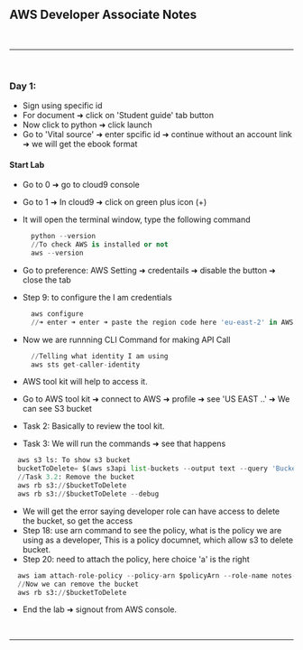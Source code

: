 ## AWS Developer Associate Notes


<br/>
<hr/>
<br/>

### Day 1:
-  Sign using specific id
-  For document ➜ click on 'Student guide' tab button
-  Now click to python ➜ click launch
-  Go to 'Vital source' ➜ enter spcific id ➜ continue without an account link ➜ we will get the ebook format

#### Start Lab
-  Go to 0 ➜ go to cloud9 console
-  Go to 1 ➜ In cloud9 ➜ click on green plus icon (+)
-  It will open the terminal window, type the following command
    ```python
      python --version
      //To check AWS is installed or not
      aws --version
    ```  
-  Go to preference: AWS Setting ➜ credentails ➜ disable the button ➜ close the tab
-  Step 9: to configure the I am credentials
    ```python    
      aws configure
      //➜ enter ➜ enter ➜ paste the region code here 'eu-east-2' in AWS console ➜ type 'yaml' ➜ enter
    ```  
-  Now we are runnning CLI Command for making API Call
      
    ```python      
      //Telling what identity I am using
      aws sts get-caller-identity
    ```  
  -  AWS tool kit will help to access it.
  -  Go to AWS tool kit ➜ connect to AWS ➜ profile ➜ see 'US EAST ..' ➜ We can see S3 bucket
  -  Task 2: Basically to review the tool kit.
  -  Task 3: We will run the commands ➜ see that happens
  ```python
    aws s3 ls: To show s3 bucket
    bucketToDelete= $(aws s3api list-buckets --output text --query 'Buckets[?contains(Name,`deletemebucket`) == `true`] | [0].Name')
    //Task 3.2: Remove the bucket
    aws rb s3://$bucketToDelete
    aws rb s3://$bucketToDelete --debug
  ```
  -  We will get the error saying developer role can have access to delete the bucket, so get the access
  -  Step 18: use arn command to see the policy, what is the policy we are using as a developer, This is a policy documnet, which allow s3 to delete bucket.
  -  Step 20: need to attach the policy, here choice 'a' is the right
  ```python
    aws iam attach-role-policy --policy-arn $policyArn --role-name notes-application-role
    //Now we can remove the bucket
    aws rb s3://$bucketToDelete
  ```  
  -  End the lab ➜ signout from AWS console.

<br/>
<hr/>
<br/>
